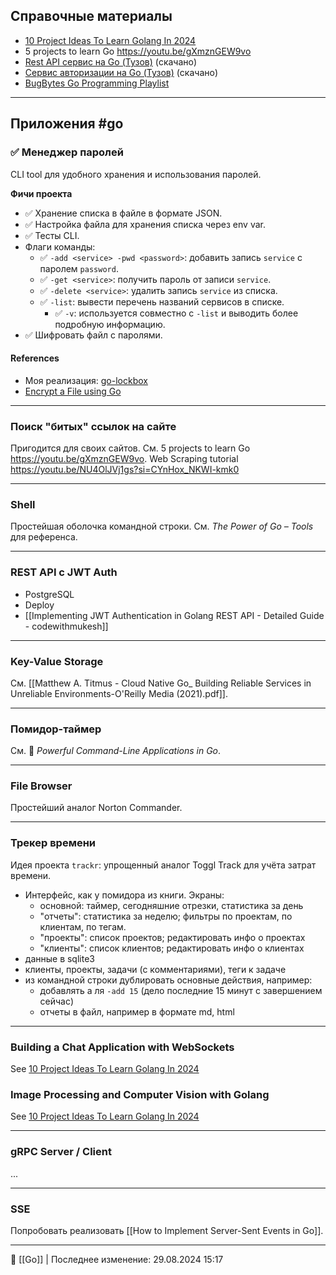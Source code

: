 ## Справочные материалы

- [10 Project Ideas To Learn Golang In 2024](https://golang.withcodeexample.com/blog/golang-project-ideas/)
- 5 projects to learn Go https://youtu.be/gXmznGEW9vo
- [Rest API сервис на Go (Тузов)](https://youtu.be/rCJvW2xgnk0?si=hyIpCgBV-2mnqe_v) (скачано)
- [Сервис авторизации на Go (Тузов)](https://youtu.be/EURjTg5fw-E?si=XOf8p3zJj6L95l78) (скачано)
- [BugBytes Go Programming Playlist](https://www.youtube.com/playlist?list=PL-2EBeDYMIbR1ag15E2MonJOj_cCIjUnd)

----
## Приложения #go
### ✅ Менеджер паролей

CLI tool для удобного хранения и использования паролей.

**Фичи проекта**

- ✅ Хранение списка в файле в формате JSON.
- ✅ Настройка файла для хранения списка через env var.
- ✅ Тесты CLI.
- Флаги команды:
	- ✅ `-add <service> -pwd <password>`: добавить запись `service` с паролем `password`.
	- ✅ `-get <service>`: получить пароль от записи `service`.
	- ✅ `-delete <service>`: удалить запись `service` из списка.
	- ✅ `-list`: вывести перечень названий сервисов в списке.
      - ✅ `-v`: используется совместно с `-list` и выводить более подробную информацию.
- ✅ Шифровать файл с паролями.

#### References

- Моя реализация: [go-lockbox](https://github.com/hazadus/go-lockbox)
- [Encrypt a File using Go](https://medium.com/@mertkimyonsen/encrypt-a-file-using-go-f1fe3bc7c635)

----
### Поиск "битых" ссылок на сайте

Пригодится для своих сайтов. См. 5 projects to learn Go https://youtu.be/gXmznGEW9vo.
Web Scraping tutorial https://youtu.be/NU4OlJVj1gs?si=CYnHox_NKWI-kmk0

----
### Shell

Простейшая оболочка командной строки. См. *The Power of Go – Tools* для референса.

----
### REST API с JWT Auth

- PostgreSQL
- Deploy
- [[Implementing JWT Authentication in Golang REST API - Detailed Guide - codewithmukesh]]

----
### Key-Value Storage

См. [[Matthew A. Titmus - Cloud Native Go_ Building Reliable Services in Unreliable Environments-O'Reilly Media (2021).pdf]].

----
### Помидор-таймер

См. 📖 *Powerful Command-Line Applications in Go*.

----
### File Browser

Простейший аналог Norton Commander.

----
### Трекер времени

Идея проекта `trackr`: упрощенный аналог Toggl Track для учёта затрат времени.

- Интерфейс, как у помидора из книги. Экраны:
	- основной: таймер, сегодняшние отрезки, статистика за день
	- "отчеты": статистика за неделю; фильтры по проектам, по клиентам, по тегам.
	- "проекты": список проектов; редактировать инфо о проектах
	- "клиенты": список клиентов; редактировать инфо о клиентах
- данные в sqlite3
- клиенты, проекты, задачи (с комментариями), теги к задаче
- из командной строки дублировать основные действия, например:
	- добавлять а ля `-add 15` (дело последние 15 минут с завершением сейчас) 
	- отчеты в файл, например в формате md, html

----
### Building a Chat Application with WebSockets

See [10 Project Ideas To Learn Golang In 2024](https://golang.withcodeexample.com/blog/golang-project-ideas/)

### Image Processing and Computer Vision with Golang

See [10 Project Ideas To Learn Golang In 2024](https://golang.withcodeexample.com/blog/golang-project-ideas/)

----
### gRPC Server / Client

...

---
### SSE

Попробовать реализовать [[How to Implement Server-Sent Events in Go]].



----
📂 [[Go]] | Последнее изменение: 29.08.2024 15:17